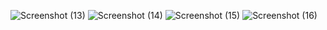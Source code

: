 ![Screenshot (13)](https://github.com/user-attachments/assets/8f6e5ee9-53fc-4549-b0d4-237d27597e01)
![Screenshot (14)](https://github.com/user-attachments/assets/df5a303a-bd3a-4bea-97d0-0a8a75f1a932)
![Screenshot (15)](https://github.com/user-attachments/assets/26b78528-b351-4de9-a3f0-80735969e377)
![Screenshot (16)](https://github.com/user-attachments/assets/9bd5f8df-85e6-4c88-ac8e-9cae534f709b)
